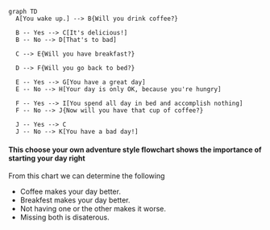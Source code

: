 ```mermaid
graph TD
  A[You wake up.] --> B{Will you drink coffee?}

  B -- Yes --> C[It's delicious!]
  B -- No --> D[That's to bad]

  C --> E{Will you have breakfast?}

  D --> F{Will you go back to bed?}

  E -- Yes --> G[You have a great day]
  E -- No --> H[Your day is only OK, because you're hungry]

  F -- Yes --> I[You spend all day in bed and accomplish nothing]
  F -- No --> J{Now will you have that cup of coffee?}

  J -- Yes --> C
  J -- No --> K[You have a bad day!]
```
#### This choose your own adventure style flowchart shows the importance of starting your day right
From this chart we can determine the following
 - Coffee makes your day better.  
 - Breakfest makes your day better.  
 - Not having one or the other makes it worse.  
 - Missing both is disaterous.  
